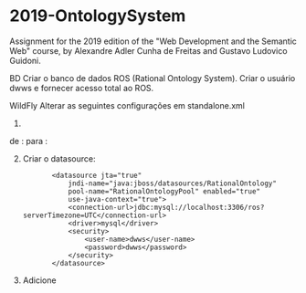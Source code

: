 # 2019-OntologySystem
Assignment for the 2019 edition of the "Web Development and the Semantic Web" course, by Alexandre Adler Cunha de Freitas and Gustavo Ludovico Guidoni.


BD
  Criar o banco de dados ROS  (Rational Ontology System).
  Criar o usuário dwws e fornecer acesso total ao ROS.


WildFly
  Alterar as seguintes configurações em standalone.xml

  1)
  de   : <default-missing-method-permissions-deny-access value="true"/>
  para : <default-missing-method-permissions-deny-access value="false"/>

  2) Criar o datasource:
  
  				<datasource jta="true"
					jndi-name="java:jboss/datasources/RationalOntology"
					pool-name="RationalOntologyPool" enabled="true"
					use-java-context="true">
					<connection-url>jdbc:mysql://localhost:3306/ros?serverTimezone=UTC</connection-url>
					<driver>mysql</driver>
					<security>
						<user-name>dwws</user-name>
						<password>dwws</password>
					</security>
				</datasource>
  3) Adicione
  				<security-domain name="rationalontology">
				    <authentication>
				        <login-module code="Database" flag="required">
				            <module-option name="dsJndiName" value="java:jboss/datasources/RationalOntology"/>
				            <module-option name="principalsQuery" value="select password from user where email=?"/>
				            <module-option name="hashAlgorithm" value="MD5"/>
				            <module-option name="hashEncoding" value="base64"/>
				            <module-option name="hashUserPassword" value="true"/>
				        </login-module>
				    </authentication>
				</security-domain>

